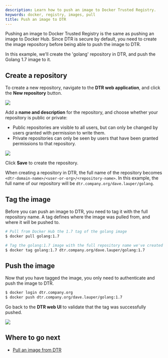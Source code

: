 ```yaml
---
description: Learn how to push an image to Docker Trusted Registry.
keywords: docker, registry, images, pull
title: Push an image to DTR
---
```

Pushing an image to Docker Trusted Registry is the same as pushing an image to Docker Hub. Since DTR is secure by default, you need to create the image repository before being able to push the image to DTR.

In this example, we'll create the 'golang' repository in DTR, and push the Golang 1.7 image to it.

## Create a repository

To create a new repository, navigate to the **DTR web application**, and click the **New repository** button.

![](../images/push-an-image-1.png)

Add a **name and description** for the repository, and choose whether your repository is public or private:

* Public repositories are visible to all users, but can only be changed by users granted with permission to write them.
* Private repositories can only be seen by users that have been granted permissions to that repository.

![](../images/push-an-image-2.png)

Click **Save** to create the repository.

When creating a repository in DTR, the full name of the repository becomes `<dtr-domain-name>/<user-or-org>/<repository-name>`. In this example, the full name of our repository will be `dtr.company.org/dave.lauper/golang`.

## Tag the image

Before you can push an image to DTR, you need to tag it with the full repository name. A tag defines where the image was pulled from, and where it will be pushed to.

```bash
# Pull from Docker Hub the 1.7 tag of the golang image
$ docker pull golang:1.7

# Tag the golang:1.7 image with the full repository name we've created in DTR
$ docker tag golang:1.7 dtr.company.org/dave.lauper/golang:1.7
```

## Push the image

Now that you have tagged the image, you only need to authenticate and push the image to DTR.

```bash
$ docker login dtr.company.org
$ docker push dtr.company.org/dave.lauper/golang:1.7
```

Go back to the **DTR web UI** to validate that the tag was successfully pushed.

![](../images/push-an-image-3.png)

## Where to go next

* [Pull an image from DTR](pull-an-image.md)